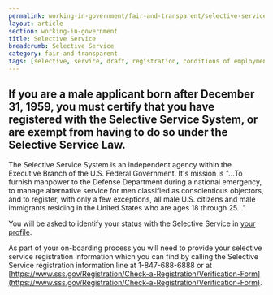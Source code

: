 ```yaml
---
permalink: working-in-government/fair-and-transparent/selective-service/
layout: article
section: working-in-government
title: Selective Service
breadcrumb: Selective Service
category: fair-and-transparent
tags: [selective, service, draft, registration, conditions of employment]
---
```


<h2 class="usajobs-help-center__lead">
  If you are a male applicant born after December 31, 1959, you must certify that you have registered with the Selective Service System, or are exempt from having to do so under the Selective Service Law.
</h2>

The Selective Service System is an independent agency within the Executive Branch of the U.S. Federal Government. It's mission is "&hellip;To furnish manpower to the Defense Department during a national emergency, to manage alternative service for men classified as conscientious objectors, and to register, with only a few exceptions, all male U.S. citizens and male immigrants residing in the United States who are ages 18 through 25&hellip;"

You will be asked to identify your status with the Selective Service in [your profile](../../how-to/account/profile/).

As part of your on-boarding process you will need to provide your selective service registration information which you can find by calling the Selective Service registration information line at 1-847-688-6888 or at [https://www.sss.gov/Registration/Check-a-Registration/Verification-Form](https://www.sss.gov/Registration/Check-a-Registration/Verification-Form).
